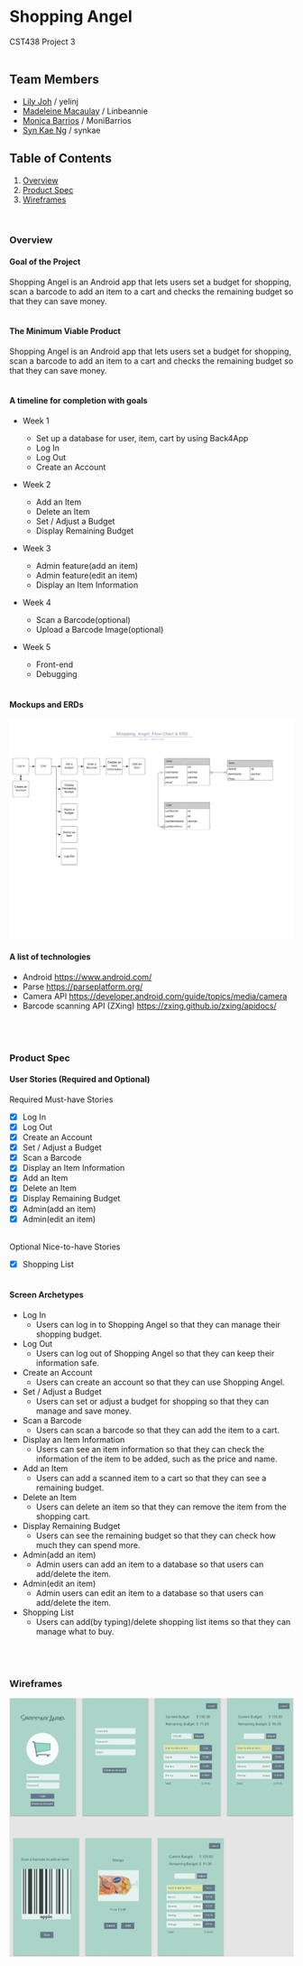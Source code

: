 # Shopping Angel

CST438 Project 3
<br/><br/>


## Team Members
- [Lily Joh](https://github.com/yelinj) / yelinj
- [Madeleine Macaulay](https://github.com/Linbeannie) / Linbeannie
- [Monica Barrios](https://github.com/MoniBarrios) / MoniBarrios
- [Syn Kae Ng](https://github.com/synkae) / synkae


## Table of Contents
1. [Overview](#Overview)
2. [Product Spec](#Product-Spec)
3. [Wireframes](#Wireframes)
<br/>

### Overview
#### Goal of the Project
Shopping Angel is an Android app that lets users set a budget for shopping, scan a barcode to add an item to a cart and checks the remaining budget so that they can save money.
</br></br>

#### The Minimum Viable Product
Shopping Angel is an Android app that lets users set a budget for shopping, scan a barcode to add an item to a cart and checks the remaining budget so that they can save money.
</br></br>

#### A timeline for completion with goals
* Week 1
   * Set up a database for user, item, cart by using Back4App
   * Log In
   * Log Out
   * Create an Account

* Week 2
   * Add an Item
   * Delete an Item
   * Set / Adjust a Budget
   * Display Remaining Budget

* Week 3
   * Admin feature(add an item)
   * Admin feature(edit an item)
   * Display an Item Information

* Week 4
   * Scan a Barcode(optional)
   * Upload a Barcode Image(optional)

* Week 5
   * Front-end
   * Debugging
</br></br>

#### Mockups and ERDs
<img src="https://github.com/synkae/ShoppingAngel/blob/master/FlowChart_ERD.png">

#### A list of technologies
- Android
https://www.android.com/
- Parse
https://parseplatform.org/
- Camera API
https://developer.android.com/guide/topics/media/camera
- Barcode scanning API (ZXing)
https://zxing.github.io/zxing/apidocs/
<br/><br/></br></br>


### Product Spec
#### User Stories (Required and Optional)

Required Must-have Stories
</br>
- [x] Log In
- [x] Log Out
- [x] Create an Account
- [x] Set / Adjust a Budget
- [x] Scan a Barcode
- [x] Display an Item Information
- [x] Add an Item
- [x] Delete an Item
- [x] Display Remaining Budget
- [x] Admin(add an item)
- [x] Admin(edit an item)
</br></br>

Optional Nice-to-have Stories
</br>
- [x] Shopping List
</br></br>

#### Screen Archetypes

* Log In
   * Users can log in to Shopping Angel so that they can manage their shopping budget.
* Log Out
   * Users can log out of Shopping Angel so that they can keep their information safe.
* Create an Account
   * Users can create an account so that they can use Shopping Angel.
* Set / Adjust a Budget
   * Users can set or adjust a budget for shopping so that they can manage and save money.
* Scan a Barcode
   * Users can scan a barcode so that they can add the item to a cart. 
* Display an Item Information
   * Users can see an item information so that they can check the information of the item to be added, such as the price and name.
* Add an Item
   * Users can add a scanned item to a cart so that they can see a remaining budget. 
* Delete an Item
   * Users can delete an item so that they can remove the item from the shopping cart. 
* Display Remaining Budget
   * Users can see the remaining budget so that they can check how much they can spend more.
* Admin(add an item)
   * Admin users can add an item to a database so that users can add/delete the item.
* Admin(edit an item)
   * Admin users can edit an item to a database so that users can add/delete the item.
* Shopping List
   * Users can add(by typing)/delete shopping list items so that they can manage what to buy.
<br/><br/></br></br>


### Wireframes
<img src="https://github.com/synkae/ShoppingAngel/blob/master/wireframe.png">
